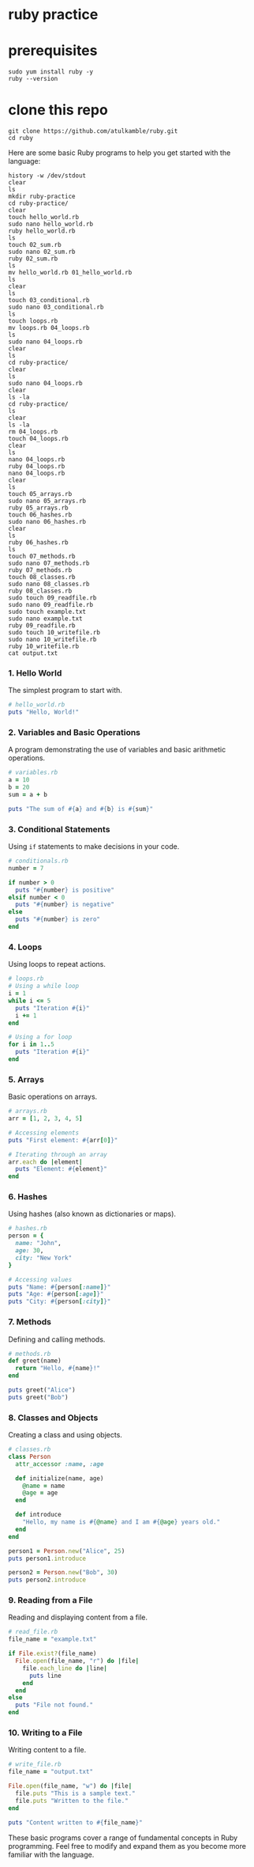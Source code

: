 # ruby practice

# prerequisites
```
sudo yum install ruby -y
ruby --version
```
# clone this repo
```
git clone https://github.com/atulkamble/ruby.git
cd ruby
```

Here are some basic Ruby programs to help you get started with the language:

```
history -w /dev/stdout
clear
ls
mkdir ruby-practice
cd ruby-practice/
clear
touch hello_world.rb
sudo nano hello_world.rb
ruby hello_world.rb
ls
touch 02_sum.rb
sudo nano 02_sum.rb
ruby 02_sum.rb
ls
mv hello_world.rb 01_hello_world.rb
ls
clear
ls
touch 03_conditional.rb
sudo nano 03_conditional.rb
ls
touch loops.rb
mv loops.rb 04_loops.rb
ls
sudo nano 04_loops.rb
clear
ls
cd ruby-practice/
clear
ls
sudo nano 04_loops.rb
clear
ls -la
cd ruby-practice/
ls
clear
ls -la
rm 04_loops.rb
touch 04_loops.rb
clear
ls
nano 04_loops.rb
ruby 04_loops.rb
nano 04_loops.rb
clear
ls
touch 05_arrays.rb
sudo nano 05_arrays.rb
ruby 05_arrays.rb
touch 06_hashes.rb
sudo nano 06_hashes.rb
clear
ls
ruby 06_hashes.rb
ls
touch 07_methods.rb
sudo nano 07_methods.rb
ruby 07_methods.rb
touch 08_classes.rb
sudo nano 08_classes.rb
ruby 08_classes.rb
sudo touch 09_readfile.rb
sudo nano 09_readfile.rb
sudo touch example.txt
sudo nano example.txt
ruby 09_readfile.rb
sudo touch 10_writefile.rb
sudo nano 10_writefile.rb
ruby 10_writefile.rb
cat output.txt
```
### 1. Hello World
The simplest program to start with.

```ruby
# hello_world.rb
puts "Hello, World!"
```

### 2. Variables and Basic Operations
A program demonstrating the use of variables and basic arithmetic operations.

```ruby
# variables.rb
a = 10
b = 20
sum = a + b

puts "The sum of #{a} and #{b} is #{sum}"
```

### 3. Conditional Statements
Using `if` statements to make decisions in your code.

```ruby
# conditionals.rb
number = 7

if number > 0
  puts "#{number} is positive"
elsif number < 0
  puts "#{number} is negative"
else
  puts "#{number} is zero"
end
```

### 4. Loops
Using loops to repeat actions.

```ruby
# loops.rb
# Using a while loop
i = 1
while i <= 5
  puts "Iteration #{i}"
  i += 1
end

# Using a for loop
for i in 1..5
  puts "Iteration #{i}"
end
```

### 5. Arrays
Basic operations on arrays.

```ruby
# arrays.rb
arr = [1, 2, 3, 4, 5]

# Accessing elements
puts "First element: #{arr[0]}"

# Iterating through an array
arr.each do |element|
  puts "Element: #{element}"
end
```

### 6. Hashes
Using hashes (also known as dictionaries or maps).

```ruby
# hashes.rb
person = {
  name: "John",
  age: 30,
  city: "New York"
}

# Accessing values
puts "Name: #{person[:name]}"
puts "Age: #{person[:age]}"
puts "City: #{person[:city]}"
```

### 7. Methods
Defining and calling methods.

```ruby
# methods.rb
def greet(name)
  return "Hello, #{name}!"
end

puts greet("Alice")
puts greet("Bob")
```

### 8. Classes and Objects
Creating a class and using objects.

```ruby
# classes.rb
class Person
  attr_accessor :name, :age

  def initialize(name, age)
    @name = name
    @age = age
  end

  def introduce
    "Hello, my name is #{@name} and I am #{@age} years old."
  end
end

person1 = Person.new("Alice", 25)
puts person1.introduce

person2 = Person.new("Bob", 30)
puts person2.introduce
```

### 9. Reading from a File
Reading and displaying content from a file.

```ruby
# read_file.rb
file_name = "example.txt"

if File.exist?(file_name)
  File.open(file_name, "r") do |file|
    file.each_line do |line|
      puts line
    end
  end
else
  puts "File not found."
end
```

### 10. Writing to a File
Writing content to a file.

```ruby
# write_file.rb
file_name = "output.txt"

File.open(file_name, "w") do |file|
  file.puts "This is a sample text."
  file.puts "Written to the file."
end

puts "Content written to #{file_name}"
```

These basic programs cover a range of fundamental concepts in Ruby programming. Feel free to modify and expand them as you become more familiar with the language.
